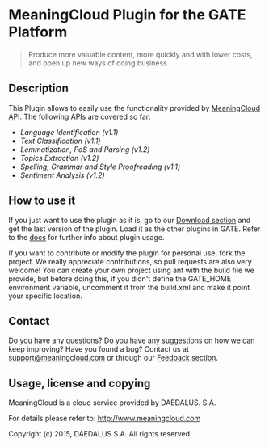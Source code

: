 # MeaningCloud Plugin for the GATE Platform

> Produce more valuable content, more quickly and with lower costs, and open up new ways of doing business.


## Description
This Plugin allows to easily use the functionality provided by [MeaningCloud API](https://www.meaningcloud.com). The following APIs are covered so far:

  * _Language Identification (v1.1)_
  * _Text Classification (v1.1)_
  * _Lemmatization, PoS and Parsing (v1.2)_
  * _Topics Extraction (v1.2)_
  * _Spelling, Grammar and Style Proofreading (v1.1)_
  * _Sentiment Analysis (v1.2)_

## How to use it
If you just want to use the plugin as it is, go to our [Download section](https://www.meaningcloud.com/developer/gate-plugin) and get the last version of the plugin. Load it as the other plugins in GATE. Refer to the [docs](https://www.meaningcloud.com/developer/gate-plugin/doc/2.0) for further info about plugin usage.

If you want to contribute or modify the plugin for personal use, fork the project. We really appreciate contributions, so pull requests are also very welcome! You can create your own project using ant with the build file we provide, but before doing this, if you didn't define the GATE_HOME environment variable, uncomment it from the build.xml and make it point your specific location.


## Contact

Do you have any questions? Do you have any suggestions on how we can keep improving? Have you found a bug?
Contact us at [support@meaningcloud.com](mailto:support@meaningcloud.com) or through our [Feedback section](https://www.meaningcloud.com/developer/support).



## Usage, license and copying

MeaningCloud is a cloud service provided by DAEDALUS. S.A.

For details please refer to: http://www.meaningcloud.com

Copyright (c) 2015, DAEDALUS S.A. All rights reserved

